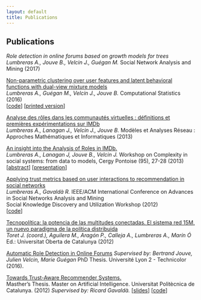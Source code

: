 ```yaml
---
layout: default
title: Publications
---
```


## Publications

_Role detection in online forums based on growth models for trees_  
*Lumbreras A., Jouve B., Velcin J., Guégan M.* 
Social Network Analysis and Mining (2017)

[Non-parametric clustering over user features and latent behavioral functions with dual-view mixture models](https://github.com/alumbreras/Dual-DPGMM/blob/master/doc/ComputStat%20submission/dualview_clustering_camera.pdf)  
*Lumbreras A., Guégan M., Velcin J., Jouve B.*
Computational Statistics (2016)  
[[code](https://github.com/alumbreras/Dual-DPGMM)]
[[printed version](http://link.springer.com/article/10.1007/s00180-016-0668-0)]

[Analyse des rôles dans les communautés virtuelles : définitions et premières expérimentations sur IMDb](http://arxiv.org/ftp/arxiv/papers/1309/1309.7187.pdf)  
*Lumbreras A., Lanagan J., Velcin J.,  Jouve B.*
Modèles et Analyses Réseau : Approches Mathématiques et Informatiques (2013)

[An insight into the Analysis of Roles in IMDb.](http://complexity-in-social-systems.u-cergy.fr/?page_id=326)  
*Lumbreras A., Lanagan J, Jouve B., Velcin J.*
Workshop on Complexity in social systems: from data to models, Cergy Pontoise (95), 27-28 (2013)
[[abstract](http://albertolumbreras.net/files/Lumbreras_et_al_2013_1.pdf)] [[presentation](http://albertolumbreras.net/files/Lumbreras_et_al_2013_1_slides.pdf)]

[Applying trust metrics based on user interactions to recommendation in social networks](http://albertolumbreras.net/files/Lumbreras_Gavalda_ASONAM_2012_extversion.pdf)  
*Lumbreras A., Gavaldà R.*
IEEE/ACM International Conference on Advances in Social Networks Analysis and Mining   
Social Knowledge Discovery and Utilization Workshop  (2012)  
[[code](https://bitbucket.org/alumbreras/trust-aware-recommender-system-for-tweets/)]

[Tecnopolítica: la potencia de las multitudes conectadas. El sistema red 15M, un nuevo paradigma de la política distribuida](http://tecnopolitica.net/sites/default/files/1878-5799-3-PB%20%282%29.pdf)  
*Toret J. (coord.), Aguilera M., Aragón P., Calleja A., Lumbreras A., Marín Ó*
Ed.: Universitat Oberta de Catalunya (2012)  

[Automatic Role Detection in Online Forums](https://tel.archives-ouvertes.fr/tel-01439342/)
*Supervised by: Bertrand Jouve, Julien Velcin, Marie Guégan*
PhD Thesis. Université Lyon 2 - Technicolor (2016).

[Towards Trust-Aware Recommender Systems.](http://albertolumbreras.net/files/Lumbreras_MasterThesis.pdf)  
Masther’s Thesis. Master on Artificial Intelligence. Universitat Politècnica de Catalunya. (2012)
*Supervised by: Ricard Gavaldà.*
[[slides](http://www.slideshare.net/anarcaster/towards-trustaware-recommender-systems)] [[code](https://bitbucket.org/alumbreras/trust-aware-recommender-system-for-tweets)]
